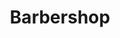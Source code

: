 ---
title: Barbershop
tags: john
image: src/files/john/Hanoi_Barbershop_2000.jpg
imageBase: Hanoi_Barbershop
alt: A barber working on the street, mirror strapped to a nearby tree.
imageDate: May 2007
location: Hanoi, Vietnam
camera: Canon PowerShot SD 550
metaDescription: A barber working on the street, mirror strapped to a nearby tree.
---
